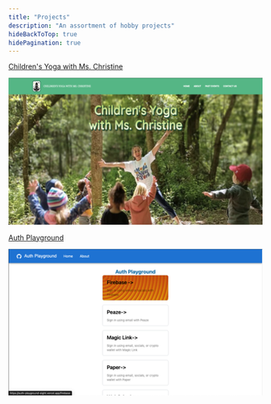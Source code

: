 ```yaml
---
title: "Projects"
description: "An assortment of hobby projects"
hideBackToTop: true
hidePagination: true
---
```


[Children's Yoga with Ms. Christine](https://www.yogawithmschristine.com/)

![Children's Yoga with Ms. Christine](/assets/yoga.png#small "Business website for Children's Yoga with Ms. Christine")

[Auth Playground](https://auth-playground-eight.vercel.app/)

![Auth Playground](/assets/auth-playground.png#small "Web3 Authentication Plugins")
